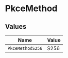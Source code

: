 # PkceMethod


## Values

| Name             | Value            |
| ---------------- | ---------------- |
| `PkceMethodS256` | S256             |